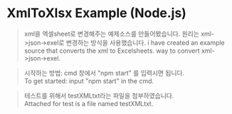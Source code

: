 # XmlToXlsx Example (Node.js)


> xml을 엑셀sheet로 변경해주는 예제소스를 만들어봤습니다. 원리는 xml->json->exel로 변경하는 방식을 사용했습니다.
i have created an example source that converts the xml to Excelsheets. way to convert xml->json->exel.


> 시작하는 방법:  cmd 창에서 "npm start" 를 입력시면 됩니다.  
  To get started: input "npm start" in the cmd.


> 테스트를 위해서 testXMLtxt라는 파일을 첨부하였습니다.  
Attached for test is a file named testXMLtxt.
